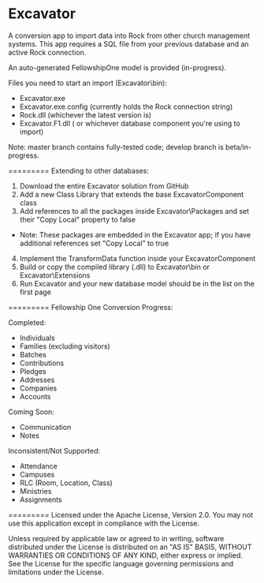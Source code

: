 Excavator
=========

A conversion app to import data into Rock from other church management systems.  This app requires a SQL file from your previous database and an active Rock connection.

An auto-generated FellowshipOne model is provided (in-progress).

Files you need to start an import (Excavator\bin):
- Excavator.exe
- Excavator.exe.config (currently holds the Rock connection string)
- Rock.dll (whichever the latest version is)
- Excavator.F1.dll ( or whichever database component you're using to import)

Note: master branch contains fully-tested code; develop branch is beta/in-progress.

=========
Extending to other databases:

1. Download the entire Excavator solution from GitHub 
2. Add a new Class Library that extends the base ExcavatorComponent class
3. Add references to all the packages inside Excavator\Packages and set their "Copy Local" property to false
* Note: These packages are embedded in the Excavator app; if you have additional references set "Copy Local" to true
4. Implement the TransformData function inside your ExcavatorComponent
5. Build or copy the compiled library (.dll) to Excavator\bin or Excavator\Extensions
6. Run Excavator and your new database model should be in the list on the first page

=========
Fellowship One Conversion Progress:

Completed:
* Individuals 
* Families (excluding visitors)
* Batches
* Contributions
* Pledges
* Addresses
* Companies
* Accounts

Coming Soon:
* Communication
* Notes

Inconsistent/Not Supported:
* Attendance
* Campuses
* RLC (Room, Location, Class)
* Ministries
* Assignments

=========
Licensed under the Apache License, Version 2.0. You may not use this application except in compliance with the License.

Unless required by applicable law or agreed to in writing, software distributed under the License is distributed on an "AS IS" BASIS,
WITHOUT WARRANTIES OR CONDITIONS OF ANY KIND, either express or implied. See the License for the specific language governing permissions and
limitations under the License.
